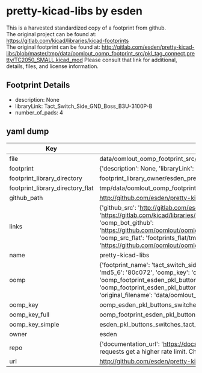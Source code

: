 # pretty-kicad-libs by esden  
This is a harvested standardized copy of a footprint from github.  
The original project can be found at:  
https://gitlab.com/kicad/libraries/kicad-footprints  
The original footprint can be found at:
http://gitlab.com/esden/pretty-kicad-libs/blob/master/tmp/data/oomlout_oomp_footprint_src/pkl_tag_connect.pretty/TC2050_SMALL.kicad_mod
Please consult that link for additional, details, files, and license information.  
## Footprint Details
* description: None  
* libraryLink: Tact_Switch_Side_GND_Boss_B3U-3100P-B  
* number_of_pads: 4  
## yaml dump  
| Key | Value |  
| --- | --- |  
| file | data/oomlout_oomp_footprint_src/pretty-kicad-libs/pkl_buttons_switches.pretty/Tact_Switch_Side_GND_Boss_B3U-3100P-B.kicad_mod |  
| footprint | {'description': None, 'libraryLink': 'Tact_Switch_Side_GND_Boss_B3U-3100P-B', 'number_of_pads': 4} |  
| footprint_library_directory | footprint_library_owner/esden_pretty-kicad-libs |  
| footprint_library_directory_flat | tmp/data/oomlout_oomp_footprint_src/footprints_flat/esden_pkl_buttons_switches_tact_switch_side_gnd_boss_b3u_3100p_b/working |  
| github_path | http://github.com/esden/pretty-kicad-libs/blob/master/tmp/data/oomlout_oomp_footprint_src/pkl_buttons_switches.pretty/Tact_Switch_Side_GND_Boss_B3U-3100P-B.kicad_mod |  
| links | {'github_src': 'http://gitlab.com/esden/pretty-kicad-libs/blob/master/tmp/data/oomlout_oomp_footprint_src/pkl_tag_connect.pretty/TC2050_SMALL.kicad_mod', 'github_src_repo': 'https://gitlab.com/kicad/libraries/kicad-footprints', 'oomp_bot': 'tmp/data/oomlout_oomp_footprint_src/footprints/esden_pkl_buttons_switches_tact_switch_side_gnd_boss_b3u_3100p_b/working', 'oomp_bot_github': 'https://github.com/oomlout/oomlout_oomp_footprint_bot/tree/main/tmp/data/oomlout_oomp_footprint_src/footprints/esden_pkl_buttons_switches_tact_switch_side_gnd_boss_b3u_3100p_b/working', 'oomp_src_flat': 'footprints_flat/tmp/data/oomlout_oomp_footprint_src/footprints_flat/esden_pkl_buttons_switches_tact_switch_side_gnd_boss_b3u_3100p_b/working', 'oomp_src_flat_github': 'https://github.com/oomlout/oomlout_oomp_footprint_src/tree/main/tmp/data/oomlout_oomp_footprint_src/footprints_flat/esden_pkl_buttons_switches_tact_switch_side_gnd_boss_b3u_3100p_b/working'} |  
| name | pretty-kicad-libs |  
| oomp | {'footprint_name': 'tact_switch_side_gnd_boss_b3u_3100p_b', 'library_name': 'pkl_buttons_switches', 'md5': '80c0723f55e170012b0f7a8744f0eb8c', 'md5_10': '80c0723f55', 'md5_5': '80c07', 'md5_6': '80c072', 'oomp_key': 'oomp_esden_pkl_buttons_switches_tact_switch_side_gnd_boss_b3u_3100p_b', 'oomp_key_extra': 'oomp_footprint_esden_pkl_buttons_switches_tact_switch_side_gnd_boss_b3u_3100p_b', 'oomp_key_full': 'oomp_footprint_esden_pkl_buttons_switches_tact_switch_side_gnd_boss_b3u_3100p_b_80c072', 'oomp_key_simple': 'esden_pkl_buttons_switches_tact_switch_side_gnd_boss_b3u_3100p_b', 'original_filename': 'data/oomlout_oomp_footprint_src/pretty-kicad-libs/pkl_buttons_switches.pretty/Tact_Switch_Side_GND_Boss_B3U-3100P-B.kicad_mod', 'owner_name': 'esden'} |  
| oomp_key | oomp_esden_pkl_buttons_switches_tact_switch_side_gnd_boss_b3u_3100p_b |  
| oomp_key_full | oomp_footprint_esden_pkl_buttons_switches_tact_switch_side_gnd_boss_b3u_3100p_b |  
| oomp_key_simple | esden_pkl_buttons_switches_tact_switch_side_gnd_boss_b3u_3100p_b |  
| owner | esden |  
| repo | {'documentation_url': 'https://docs.github.com/rest/overview/resources-in-the-rest-api#rate-limiting', 'message': "API rate limit exceeded for 84.66.142.224. (But here's the good news: Authenticated requests get a higher rate limit. Check out the documentation for more details.)"} |  
| url | http://github.com/esden/pretty-kicad-libs |  

